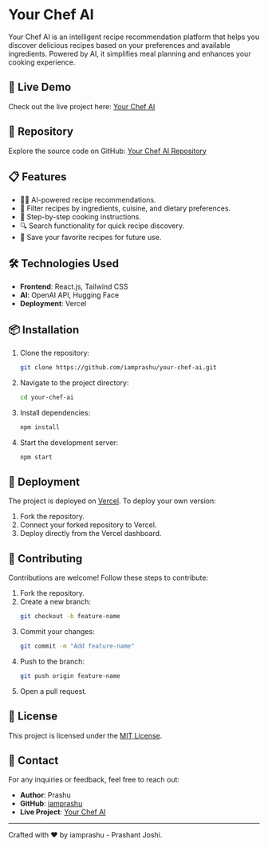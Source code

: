 # Your Chef AI

Your Chef AI is an intelligent recipe recommendation platform that helps you discover delicious recipes based on your preferences and available ingredients. Powered by AI, it simplifies meal planning and enhances your cooking experience.

## 🚀 Live Demo

Check out the live project here: [Your Chef AI](https://your-chef-ai-iamprashu.vercel.app/)

## 📂 Repository

Explore the source code on GitHub: [Your Chef AI Repository](https://github.com/iamprashu/your-chef-ai)

## 📋 Features

- 🧑‍🍳 AI-powered recipe recommendations.
- 🥗 Filter recipes by ingredients, cuisine, and dietary preferences.
- 📖 Step-by-step cooking instructions.
- 🔍 Search functionality for quick recipe discovery.
- 🌟 Save your favorite recipes for future use.

## 🛠️ Technologies Used

- **Frontend**: React.js, Tailwind CSS
- **AI**: OpenAI API, Hugging Face
- **Deployment**: Vercel

## 📦 Installation

1. Clone the repository:
    ```bash
    git clone https://github.com/iamprashu/your-chef-ai.git
    ```
2. Navigate to the project directory:
    ```bash
    cd your-chef-ai
    ```
3. Install dependencies:
    ```bash
    npm install
    ```
4. Start the development server:
    ```bash
    npm start
    ```

## 🚀 Deployment

The project is deployed on [Vercel](https://vercel.com/). To deploy your own version:

1. Fork the repository.
2. Connect your forked repository to Vercel.
3. Deploy directly from the Vercel dashboard.

## 🤝 Contributing

Contributions are welcome! Follow these steps to contribute:

1. Fork the repository.
2. Create a new branch:
    ```bash
    git checkout -b feature-name
    ```
3. Commit your changes:
    ```bash
    git commit -m "Add feature-name"
    ```
4. Push to the branch:
    ```bash
    git push origin feature-name
    ```
5. Open a pull request.

## 📄 License

This project is licensed under the [MIT License](LICENSE).

## 📧 Contact

For any inquiries or feedback, feel free to reach out:

- **Author**: Prashu
- **GitHub**: [iamprashu](https://github.com/iamprashu)
- **Live Project**: [Your Chef AI](https://your-chef-ai-iamprashu.vercel.app/)

---
Crafted with ❤️ by iamprashu - Prashant Joshi.